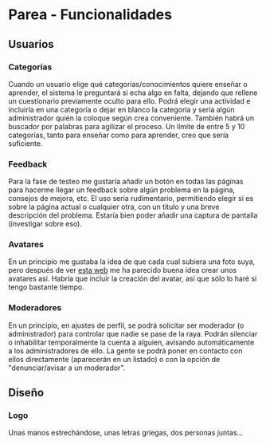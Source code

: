 # Parea - Funcionalidades

## Usuarios

### Categorías

Cuando un usuario elige qué categorías/conocimientos quiere enseñar o aprender, el sistema le preguntará si echa algo en falta, dejando que rellene un cuestionario previamente oculto para ello. Podrá elegir una actividad e incluirla en una categoría o dejar en blanco la categoría y sería algún administrador quién la coloque según crea conveniente. También habrá un buscador por palabras para agilizar el proceso. Un límite de entre 5 y 10 categorías, tanto para enseñar como para aprender, creo que sería suficiente.

### Feedback

Para la fase de testeo me gustaría añadir un botón en todas las páginas para hacerme llegar un feedback sobre algún problema en la página, consejos de mejora, etc. El uso sería rudimentario, permitiendo elegir si es sobre la página actual o cualquier otra, con un título y una breve descripción del problema. Estaría bien poder añadir una captura de pantalla (investigar sobre eso).

### Avatares

En un principio me gustaba la idea de que cada cual subiera una foto suya, pero después de ver [esta web](https://bigheads.io/
) me ha parecido buena idea crear unos avatares así. Habría que incluir la creación del avatar, así que sólo lo haré si tengo bastante tiempo.

### Moderadores

En un principio, en ajustes de perfil, se podrá solicitar ser moderador (o administrador) para controlar que nadie se pase de la raya. Podrán silenciar o inhabilitar temporalmente la cuenta a alguien, avisando automáticamente a los administradores de ello. La gente se podrá poner en contacto con ellos directamente (aparecerán en un listado) o con la opción de "denunciar/avisar a un moderador".

## Diseño

### Logo

Unas manos estrechándose, unas letras griegas, dos personas juntas...